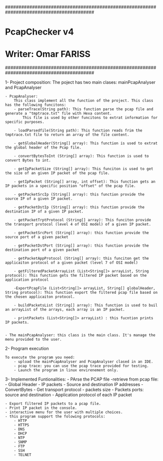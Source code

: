 #########################################################################################
#																					   	
#																						
#							PcapChecker v4												
#						Writer: Omar FARISS																
#########################################################################################



1- Project composition:
The poject has two main clases: mainPcapAnalyser and PcapAnalyser

	- PcapAnalyser:
		This class implement all the function of the project. This class has the following funcitons:
		- parseTrace(String path): This function parse the pcap file and generate a "tmptrace.txt" file with Hexa content. 
			This file is used by other funcitons to extrat information for specific purposes.
			
		- loadParsedfile(String path): This function reads frim the tmptrace.txt file to return an array of the file content.
		
		- getGlobalHeader(String[] array): This function is used to extrat the global header of the Pcap file.
		
		- convertBytesToInt (String[] array): This function is used to convert Bytes to int.
		
		- getIpPacketSize (String[] array): This funciton is used to get the size of an given IP packet of the pcap file.
		
		- getIpPacket (String[] array, int offset): This function gets an IP packets in a specific position "offset" of the pcap file.
		
		- getPacketSrcIp (String[] array): this function provide the source IP of a given IP packet.
		
		- getPacketDstIp (String[] array): this function provide the destination IP of a given IP packet.
		
		- getPacketTrptProtocol (String[] array): This funciton provide the transport protocol (level 4 of OSI model) of a given IP packet.
		
		- getPacketSrcPort (String[] array): this function provide the source port of a given packet
		
		- getPacketDstPort (String[] array): this function provide the destination port of a given packet
		
		- getPacketAppProtocol (String[] array): this funciton get the applicaiton protocol of a given packet (level 7 of OSI model)
		
		- getFilteredPacketArrayList (List<String[]> arrayList, String protocol): This function gets the filtered IP packet based on the application protocol
		
		-ExportPcapFile (List<String[]> arrayList, String[] globalHeader, String protocol): This function export the filtered pcap file based on the chosen applicaiton protocol.
		
		- buildPacketsList (String[] array): This function is used to buil an arrayList of the arrays, each array is an IP packet.
		
		- printPackets (List<String[]> arrayList) : this fucntion prints IP packets.
	
	
	- The mainPcapAnalyser: this class is the main class. It's manage the menu provided to the user.

2- Program execution

	To execute the program you need:
		- upload the mainPcapAnalyser and PcapAnalyser clased in an IDE.
		- pcap trace: you can use the pcap trace provided for testing.
		- Launch the program in linux envirenement only.


3- Implemented Funtionalities:
	- PArse the PCAP file
	-retrieve from pcap file:
		- Global Header
		- IP packets
		- Source and destination IP addresses
		- ConvertBytes
		- Get transport protocol
		- packets size
		- Packets ports: source and destination
		- Application protocol of each IP packet
	
	- Export filtered IP packets to a pcap file.
	- Print IP packet in the console.
	- interactive menu for the user with multiple choices.
	- this program support the folowing protocols:
		- HTTP
		- HTTPS
		- DNS
		- DHCP
		- NTP
		- SNMP
		- FTP
		- SSH
		- TELNET
	
	
	
